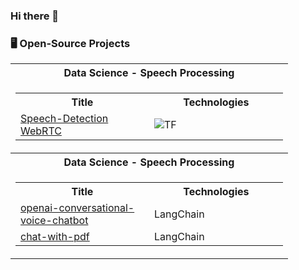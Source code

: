### Hi there 👋

<!--
**sulaiman-shamasna/sulaiman-shamasna** is a ✨ _special_ ✨ repository because its `README.md` (this file) appears on your GitHub profile.

Here are some ideas to get you started:

- 🔭 I’m currently working on ...
- 🌱 I’m currently learning ...
- 👯 I’m looking to collaborate on ...
- 🤔 I’m looking for help with ...
- 💬 Ask me about ...
- 📫 How to reach me: ...
- 😄 Pronouns: ...
- ⚡ Fun fact: ...
-->

### 🖥️ Open-Source Projects

<table>
  <tr>
    <th>Data Science - Speech Processing</th>
  </tr>
  <tr>
    <td>
      <table style="width:100%; table-layout:fixed;">
        <tr>
          <th style="width:50%">Title</th>
          <th style="width:50%">Technologies</th>
        </tr>
        <tr>
          <td><a href="https://github.com/sulaiman-shamasna/speech-detection-WebRTC">Speech-Detection WebRTC</a></td>
          <td><img src="https://img.shields.io/badge/TF-black?style=flat-square&logo=tensorflow" alt="TF"></td>
        </tr>
      </table>
    </td>
  </tr>
  <tr>
    <th>Data Science - Speech Processing</th>
  </tr>
  <tr>
    <td>
      <table style="width:100%; table-layout:fixed;">
        <tr>
          <th style="width:50%">Title</th>
          <th style="width:50%">Technologies</th>
        </tr>
        <tr>
          <td><a href="https://github.com/sulaiman-shamasna/openai-conversational-voice-chatbot">openai-conversational-voice-chatbot</a></td>
          <td>LangChain</td>
        </tr>
        <tr>
          <td><a href="https://github.com/sulaiman-shamasna/chat-with-pdf">chat-with-pdf</a></td>
          <td>LangChain</td>
        </tr>
      </table>
    </td>
  </tr>
</table>


